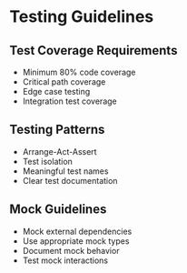 # Testing Guidelines

## Test Coverage Requirements
- Minimum 80% code coverage
- Critical path coverage
- Edge case testing
- Integration test coverage

## Testing Patterns
- Arrange-Act-Assert
- Test isolation
- Meaningful test names
- Clear test documentation

## Mock Guidelines
- Mock external dependencies
- Use appropriate mock types
- Document mock behavior
- Test mock interactions
